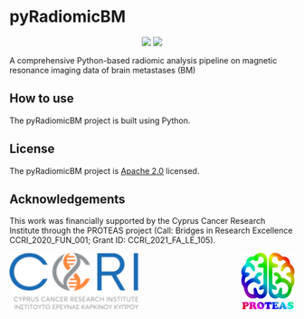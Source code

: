 # pyRadiomicBM
<p align="center">
  <a href="https://in-silico-modelling.ucy.ac.cy"><img src="https://img.shields.io/badge/In%20Silico%20Modelling%20Group-green"/></a>
  <a href="https://opensource.org/licenses/Apache-2.0"><img src="https://img.shields.io/badge/License-Apache%202.0-blue.svg"/></a>
</p>
A comprehensive Python-based radiomic analysis pipeline on magnetic resonance imaging data of brain metastases (BM)

## How to use
The pyRadiomicBM project is built using Python.

## License
The pyRadiomicBM project is [Apache 2.0](https://www.apache.org/licenses/LICENSE-2.0.txt) licensed.

## Acknowledgements
This work was financially supported by the Cyprus Cancer Research Institute through the PROTEAS project (Call: Bridges in Research Excellence CCRI_2020_FUN_001; Grant ID: CCRI_2021_FA_LE_105).

<p align="center">
      <img src="./docs/CCRI-logo.png" align="left" height="100">
      <img src="./docs/PROTEAS-logo.png" align="right" height="100">
</p>
